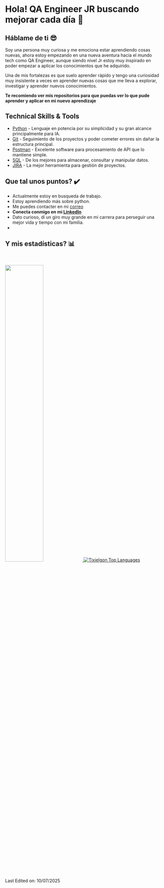 # Hola! QA Engineer JR buscando mejorar cada día :wave:

## Háblame de ti :sunglasses:

Soy una persona muy curiosa y me emociona estar aprendiendo cosas nuevas, ahora estoy empezando en una nueva aventura hacia el mundo tech como QA Engineer, aunque siendo nivel Jr estoy muy inspirado en poder empezar a aplicar los conocimientos que he adquirido.

Una de mis fortalezas es que suelo aprender rápido y tengo una curiosidad muy insistente a veces en aprender nuevas cosas que me lleva a explorar, investigar y aprender nuevos conocimientos.

**Te recomiendo ver mis repositorios para que puedas ver lo que pude aprender y aplicar en mi nuevo aprendizaje**


## Technical Skills & Tools

- [Python](https://docs.python.org/3/) - Lenguaje en potencia por su simplicidad y su gran alcance principalmente para IA.
- [Git](https://git-scm.com/) - Seguimiento de los proyectos y poder cometer errores sin dañar la estructura principal.
- [Postman](https://learning.postman.com/docs/introduction/overview/) - Excelente software para procesamiento de API que lo mantiene simple.
- [SQL](https://es.wikipedia.org/wiki/SQL) - De los mejores para almacenar, consultar y manipular datos.
- [JIRA](https://www.atlassian.com/es/software/jira/guides/getting-started/introduction#what-is-jira-software) - La mejor herramienta para gestión de proyectos.


## Que tal unos puntos? :heavy_check_mark:

- Actualmente estoy en busqueda de trabajo.
- Estoy aprendiendo más sobre python.
- Me puedes contacter en mi  [correo](mailto:jesus_emanuel_hb@hotmail.com)
- **Conecta conmigo en mi [LinkedIn](https://www.linkedin.com/in/jemanuelhb0394/)**
- Dato curioso, dí un giro muy grande en mi carrera para perseguir una mejor vida y tiempo con mi familia.
- 
## Y mis estadísticas? :bar_chart:

<br/>
<p align="left">
  <a href="https://abhigyantrips.dev/">
  <img width="49.5%" src="https://github-readme-stats.vercel.app/api?username=Tixielgon&show_icons=true&theme=gruvbox&hide_border=true" />
    <img src="https://github-readme-stats.vercel.app/api/top-langs/?username=Tixielgon&layout=compact&theme=gruvbox&hide_border=true" alt="Tixielgon Top Languages"/>
  </a>
</p>
<br>

Last Edited on: 10/07/2025

